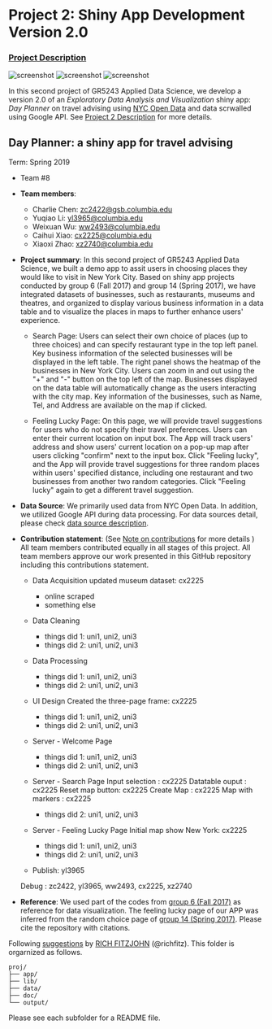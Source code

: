 # Project 2: Shiny App Development Version 2.0

### [Project Description](doc/project2_desc.md)

![screenshot](doc/welcome.png)
![screenshot](doc/Search.png)
![screenshot](doc/FeelingLucky.png)

In this second project of GR5243 Applied Data Science, we develop a version 2.0 of an *Exploratory Data Analysis and Visualization* shiny app: *Day Planner* on travel advising using [NYC Open Data](https://opendata.cityofnewyork.us/) and data scrwalled using Google API. See [Project 2 Description](doc/project2_desc.md) for more details.  

## Day Planner: a shiny app for travel advising
Term: Spring 2019

+ Team #8
+ **Team members**: 
	+ Charlie Chen: zc2422@gsb.columbia.edu
	+ Yuqiao Li: yl3965@columbia.edu
	+ Weixuan Wu: ww2493@columbia.edu
	+ Caihui Xiao: cx2225@columbia.edu
	+ Xiaoxi Zhao: xz2740@columbia.edu

+ **Project summary**: In this second project of GR5243 Applied Data Science, we built a demo app to assit users in choosing places they would like to visit in New York City. Based on shiny app projects conducted by group 6 (Fall 2017) and group 14 (Spring 2017), we have integrated datasets of businesses, such as restaurants, museums and theatres, and organized to display various business information in a data table and to visualize the places in maps to further enhance users' experience.
	+ Search Page: Users can select their own choice of places (up to three choices) and can specify restaurant type in the top left panel. Key business information of the selected businesses will be displayed in the left table. The right panel shows the heatmap of the businesses in New York City. Users can zoom in and out using the "+" and "-" button on the top left of the map. Businesses displayed on the data table will automatically change as the users interacting with the city map. Key information of the businesses, such as Name, Tel, and Address are available on the map if clicked.
	
	+ Feeling Lucky Page: On this page, we will provide travel suggestions for users who do not specify their travel preferences. Users can enter their current location on input box. The App will track users' address and show users' current location on a pop-up map after users clicking "confirm" next to the input box. Click "Feeling lucky", and the App will provide travel suggestions for three random places within users' specified distance, including one restaurant and two businesses from another two random categories. Click "Feeling lucky" again to get a different travel suggestion.

+ **Data Source**: We primarily used data from NYC Open Data. In addition, we utilized Google API during data processing. For data sources detail, please check [data source description](doc/project2_desc.md).

+ **Contribution statement**: (See [Note on contributions](doc/a_note_on_contributions.md) for more details ) All team members contributed equally in all stages of this project. All team members approve our work presented in this GitHub repository including this contributions statement. 
	+ Data Acquisition
		updated museum dataset: cx2225
		+ online scraped
		+ something else
	+ Data Cleaning
		+ things did 1: uni1, uni2, uni3
		+ things did 2: uni1, uni2, uni3
	+ Data Processing
		+ things did 1: uni1, uni2, uni3
		+ things did 2: uni1, uni2, uni3
	+ UI Design
		Created the three-page frame: cx2225
		+ things did 1: uni1, uni2, uni3
		+ things did 2: uni1, uni2, uni3
	+ Server - Welcome Page
		+ things did 1: uni1, uni2, uni3
		+ things did 2: uni1, uni2, uni3
	+ Server - Search Page
		Input selection : cx2225
		Datatable ouput : cx2225
		Reset map button: cx2225
		Create Map : cx2225
		Map with markers : cx2225
		
		+ things did 2: uni1, uni2, uni3
	+ Server - Feeling Lucky Page
		Initial map show New York: cx2225
		+ things did 1: uni1, uni2, uni3
		+ things did 2: uni1, uni2, uni3
		
	+ Publish: yl3965
		
	
	Debug : zc2422, yl3965, ww2493, cx2225, xz2740
	
+ **Reference**: We used part of the codes from [group 6 (Fall 2017)](https://github.com/TZstatsADS/Fall2017-project2-grp6) as reference for data visualization. The feeling lucky page of our APP was inferred from the random choice page of [group 14 (Spring 2017)](https://github.com/TZstatsADS/Spr2017-proj2-grp14). Please cite the repository with citations.

Following [suggestions](http://nicercode.github.io/blog/2013-04-05-projects/) by [RICH FITZJOHN](http://nicercode.github.io/about/#Team) (@richfitz). This folder is orgarnized as follows.

```
proj/
├── app/
├── lib/
├── data/
├── doc/
└── output/
```

Please see each subfolder for a README file.

